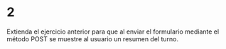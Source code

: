 # 2

Extienda el ejercicio anterior para que al enviar el formulario mediante el método POST se muestre
al usuario un resumen del turno.
